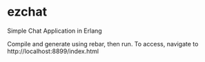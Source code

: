 # ezchat
Simple Chat Application in Erlang

Compile and generate using rebar, then run.  To access, navigate to http://localhost:8899/index.html